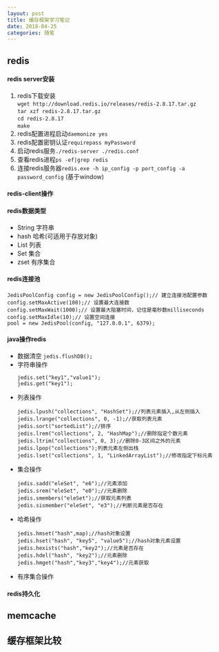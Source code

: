 ```yaml
---
layout: post
title: 缓存框架学习笔记
date: 2018-04-25
categories: 随笔
---
```



## redis
#### redis server安装

   1. redis下载安装<br>
      `wget http://download.redis.io/releases/redis-2.8.17.tar.gz` <br>
      `tar xzf redis-2.8.17.tar.gz`<br>
      `cd redis-2.8.17`<br>
      `make `
   2. redis配置进程启动`daemonize yes`
   3. redis配置密钥认证`requirepass myPassword`
   4. 启动redis服务`./redis-server ./redis.conf`
   5. 查看redis进程`ps -ef|grep redis`
   6. 连接redis服务器`redis.exe -h ip_config -p port_config -a password_config` (基于window)

#### redis-client操作   

#### redis数据类型
* String 字符串
* hash 哈希(可适用于存放对象)
* List 列表
* Set 集合
* zset 有序集合

#### redis连接池
```
JedisPoolConfig config = new JedisPoolConfig();// 建立连接池配置参数
config.setMaxActive(100);// 设置最大连接数
config.setMaxWait(1000);// 设置最大阻塞时间，记住是毫秒数milliseconds
config.setMaxIdle(10);// 设置空间连接
pool = new JedisPool(config, "127.0.0.1", 6379);
```

#### java操作redis
* 数据清空 ```jedis.flushDB();```
* 字符串操作
    ```
    jedis.set("key1","value1");
    jedis.get("key1");
    ```
* 列表操作
    ```
    jedis.lpush("collections", "HashSet");//列表元素插入,从左侧插入
    jedis.lrange("collections", 0, -1);//获取列表元素
    jedis.sort("sortedList");//排序
    jedis.lrem("collections", 2, "HashMap");//删除指定个数元素
    jedis.ltrim("collections", 0, 3);//删除0-3区间之外的元素
    jedis.lpop("collections");列表元素左侧出栈
    jedis.lset("collections", 1, "LinkedArrayList");//修改指定下标元素
    ```
* 集合操作
    ```
    jedis.sadd("eleSet", "e6");//元素添加
    jedis.srem("eleSet", "e0");//元素删除
    jedis.smembers("eleSet");//获取元素列表
    jedis.sismember("eleSet", "e3");//判断元素是否存在
    ```
* 哈希操作
    ```
    jedis.hmset("hash",map);//hash对象设置
    jedis.hset("hash", "key5", "value5");//hash对象元素设置
    jedis.hexists("hash","key2");//元素是否存在
    jedis.hdel("hash", "key2");//元素删除
    jedis.hmget("hash","key3","key4");//元素获取
    ```        
* 有序集合操作



#### redis持久化


## memcache
## 缓存框架比较
